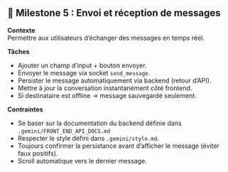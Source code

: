 ## 🎯 Milestone 5 : Envoi et réception de messages
**Contexte**  
Permettre aux utilisateurs d’échanger des messages en temps réel.

**Tâches**
- Ajouter un champ d’input + bouton envoyer.
- Envoyer le message via socket `send_message`.
- Persister le message automatiquement via backend (retour d’API).
- Mettre à jour la conversation instantanément côté frontend.
- Si destinataire est offline → message sauvegardé seulement.

**Contraintes**
- Se baser sur la documentation du backend définie dans `.gemini/FRONT_END_API_DOCS.md`
- Respecter le style défini dans `.gemini/style.md`.
- Toujours confirmer la persistance avant d’afficher le message (éviter faux positifs).
- Scroll automatique vers le dernier message.